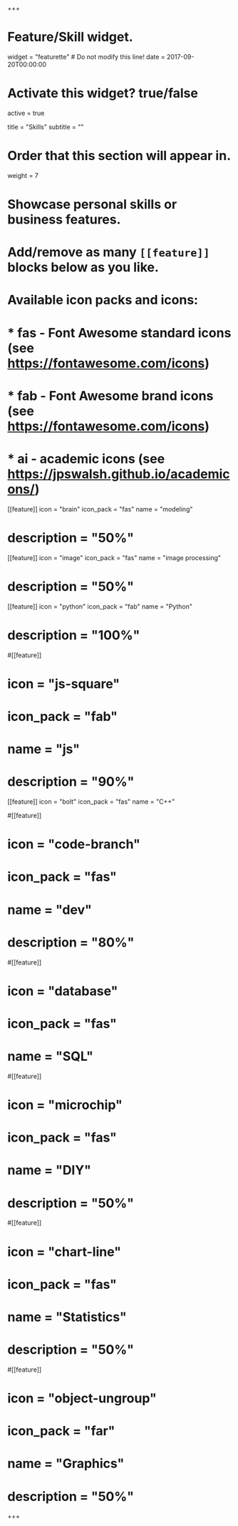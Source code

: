 +++
# Feature/Skill widget.
widget = "featurette"  # Do not modify this line!
date = 2017-09-20T00:00:00

# Activate this widget? true/false
active = true

title = "Skills"
subtitle = ""

# Order that this section will appear in.
weight = 7

# Showcase personal skills or business features.
#
# Add/remove as many `[[feature]]` blocks below as you like.
#
# Available icon packs and icons:
# * fas - Font Awesome standard icons (see https://fontawesome.com/icons)
# * fab - Font Awesome brand icons (see https://fontawesome.com/icons)
# * ai - academic icons (see https://jpswalsh.github.io/academicons/)


[[feature]]
  icon = "brain"
  icon_pack = "fas"
  name = "modeling"
#  description = "50%"

[[feature]]
  icon = "image"
  icon_pack = "fas"
  name = "image processing"
#  description = "50%"

[[feature]]
  icon = "python"
  icon_pack = "fab"
  name = "Python"
#  description = "100%"

#[[feature]]
#  icon = "js-square"
#  icon_pack = "fab"
#  name = "js"
#  description = "90%"

[[feature]]
  icon = "bolt"
  icon_pack = "fas"
  name = "C++"

#[[feature]]
#  icon = "code-branch"
#  icon_pack = "fas"
#  name = "dev"
#  description = "80%"



#[[feature]]
#  icon = "database"
#  icon_pack = "fas"
#  name = "SQL"


#[[feature]]
#  icon = "microchip"
#  icon_pack = "fas"
#  name = "DIY"
#  description = "50%"

#[[feature]]
#  icon = "chart-line"
#  icon_pack = "fas"
#  name = "Statistics"
#  description = "50%"  

#[[feature]]
#  icon = "object-ungroup"
#  icon_pack = "far"
#  name = "Graphics"
# description = "50%"
+++
